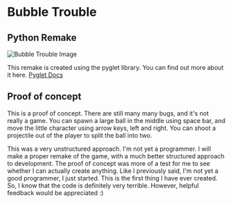 # Bubble Trouble 
## Python Remake

![Bubble Trouble Image](https://play-lh.googleusercontent.com/P5-062aQemNhB6kd_8-8WTmjLRjR7Wt2PMlMOb2VKnA_thLxV_z8rkD8QIjNCwTN0g)


This remake is created using the pyglet library.
You can find out more about it here.
[Pyglet Docs](https://pyglet.readthedocs.io/)



## Proof of concept

This is a proof of concept. There are still many many bugs, and it's not really a game.
You can spawn a large ball in the middle using space bar, and move the little character using arrow keys, left and right.
You can shoot a projectile out of the player to split the ball into two.

This was a very unstructured approach. I'm not yet a programmer.
I will make a proper remake of the game, with a much better structured approach to development.
The proof of concept was more of a test for me to see whether I can actually create anything.
Like I previously said, I'm not yet a good programmer, I just started. This is the first thing I have ever created. So, I know that the code is definitely very terrible. However, helpful feedback would be appreciated :)